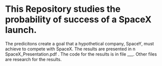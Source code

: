 # This Repository studies the probability of success of a SpaceX launch.
The predicitons create a goal that a hypothetical company, SpaceY, must achieve to compete with SpaceX. The results are presented in n SpaceX_Presentation.pdf . The code for the results is in file ___. Other files are research for the results. 
